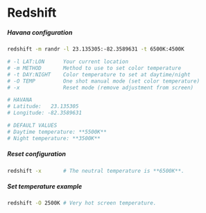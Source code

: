 # Redshift


##### Havana configuration
```bash
redshift -m randr -l 23.135305:-82.3589631 -t 6500K:4500K

# -l LAT:LON      Your current location
# -m METHOD       Method to use to set color temperature
# -t DAY:NIGHT    Color temperature to set at daytime/night
# -O TEMP         One shot manual mode (set color temperature)
# -x              Reset mode (remove adjustment from screen)

# HAVANA
# Latitude:   23.135305
# Longitude: -82.3589631

# DEFAULT VALUES
# Daytime temperature: **5500K**
# Night temperature: **3500K**
```

##### Reset configuration
```bash
redshift -x       # The neutral temperature is **6500K**.
```

##### Set temperature example
```bash
redshift -O 2500K # Very hot screen temperature.
```
